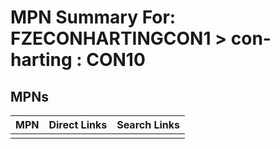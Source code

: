 



# MPN Summary For: FZECONHARTINGCON1 > con-harting : CON10

## MPNs
  

|MPN|Direct Links|Search Links|
| :--- | :--- | :--- |
||||
